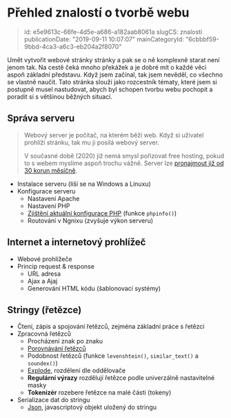 Přehled znalostí o tvorbě webu
================================

> id: e5e9613c-66fe-4d5e-a686-a182aab8061a
> slugCS: znalosti
> publicationDate: "2019-09-11 10:07:07"
> mainCategoryId: "6cbbbf59-9bbd-4ca3-a6c3-eb204a2f8070"

Umět vytvořit webové stránky stránky a pak se o ně komplexně starat není jenom tak. Na cestě čeká mnoho překážek a je dobré mít o každé věci aspoň základní představu. Když jsem začínal, tak jsem nevěděl, co všechno se vlastně naučit. Tato stránka slouží jako rozcestník tématy, které jsem si postupně musel nastudovat, abych byl schopen tvorbu webu pochopit a poradit si s většinou běžných situací.

Správa serveru
--------------

> Webový server je počítač, na kterém běží web. Když si uživatel prohlíží stránku, tak mu ji posílá webový server.
>
> V současné době (2020) již nemá smysl pořizovat free hosting, pokud to s webem myslíme aspoň trochu vážně. Server lze <a href="https://hosting.wedos.com/cs/webhosting.html?affd=59644">pronajmout již od 30 korun měsíčně</a>.

- Instalace serveru (liší se na Windows a Linuxu)
- Konfigurace serveru
	- Nastavení Apache
	- Nastavení PHP
	- <a href="/info">Zjištění aktuální konfigurace PHP</a> (funkce `phpinfo()`)
	- Routování v Ngnixu (zvyšuje výkon serveru)

Internet a internetový prohlížeč
--------------------------------

- Webové prohlížeče
- Princip request & response
	- URL adresa
	- Ajax a Ajaj
	- Generování HTML kódu (šablonovací systémy)

Stringy (řetězce)
-----------------

- Čtení, zápis a spojování řetězců, zejména základní práce s řetězci
- Zpracovná řetězců
	- Procházení znak po znaku
	- <a href="/if">Porovnávání řetězců</a>
	- Podobnost řetězců (funkce `levenshtein()`, `similar_text()` a `soundex()`)
	- <a href="/explode">Explode</a>, rozdělení dle oddělovače
	- **Regulární výrazy** rozdělují řetězce podle univerzálně nastavitelné masky
	- **Tokenizér** rozebere řetězce na malé části (tokeny)
- Serializace dat do stringu
	- <a href="/json">Json</a>, javascriptový objekt uložený do stringu
